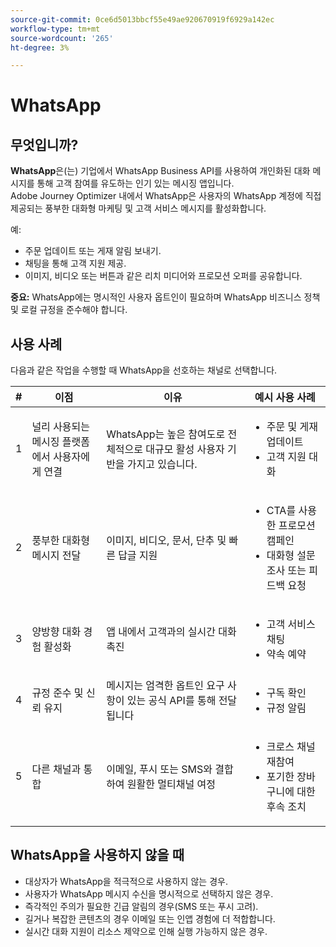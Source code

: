 ```yaml
---
source-git-commit: 0ce6d5013bbcf55e49ae920670919f6929a142ec
workflow-type: tm+mt
source-wordcount: '265'
ht-degree: 3%

---
```

# WhatsApp

## 무엇입니까?

**WhatsApp**&#x200B;은(는) 기업에서 WhatsApp Business API를 사용하여 개인화된 대화 메시지를 통해 고객 참여를 유도하는 인기 있는 메시징 앱입니다.\
Adobe Journey Optimizer 내에서 WhatsApp은 사용자의 WhatsApp 계정에 직접 제공되는 풍부한 대화형 마케팅 및 고객 서비스 메시지를 활성화합니다.

예:

* 주문 업데이트 또는 게재 알림 보내기.
* 채팅을 통해 고객 지원 제공.
* 이미지, 비디오 또는 버튼과 같은 리치 미디어와 프로모션 오퍼를 공유합니다.

**중요:** WhatsApp에는 명시적인 사용자 옵트인이 필요하며 WhatsApp 비즈니스 정책 및 로컬 규정을 준수해야 합니다.

## 사용 사례

다음과 같은 작업을 수행할 때 WhatsApp을 선호하는 채널로 선택합니다.

| # | 이점 | 이유 | 예시 사용 사례 |
|---|---------|-----|-------------------|
| 1 | 널리 사용되는 메시징 플랫폼에서 사용자에게 연결 | WhatsApp는 높은 참여도로 전체적으로 대규모 활성 사용자 기반을 가지고 있습니다. | <ul><li>주문 및 게재 업데이트</li><li>고객 지원 대화</li></ul> |
| 2 | 풍부한 대화형 메시지 전달 | 이미지, 비디오, 문서, 단추 및 빠른 답글 지원 | <ul><li>CTA를 사용한 프로모션 캠페인</li><li>대화형 설문 조사 또는 피드백 요청</li></ul> |
| 3 | 양방향 대화 경험 활성화 | 앱 내에서 고객과의 실시간 대화 촉진 | <ul><li>고객 서비스 채팅</li><li>약속 예약</li></ul> |
| 4 | 규정 준수 및 신뢰 유지 | 메시지는 엄격한 옵트인 요구 사항이 있는 공식 API를 통해 전달됩니다 | <ul><li>구독 확인</li><li>규정 알림</li></ul> |
| 5 | 다른 채널과 통합 | 이메일, 푸시 또는 SMS와 결합하여 원활한 멀티채널 여정 | <ul><li>크로스 채널 재참여</li><li>포기한 장바구니에 대한 후속 조치</li></ul> |

## WhatsApp을 사용하지 않을 때

* 대상자가 WhatsApp을 적극적으로 사용하지 않는 경우.
* 사용자가 WhatsApp 메시지 수신을 명시적으로 선택하지 않은 경우.
* 즉각적인 주의가 필요한 긴급 알림의 경우(SMS 또는 푸시 고려).
* 길거나 복잡한 콘텐츠의 경우 이메일 또는 인앱 경험에 더 적합합니다.
* 실시간 대화 지원이 리소스 제약으로 인해 실행 가능하지 않은 경우.
